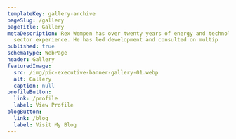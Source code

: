 ```yaml
---
templateKey: gallery-archive
pageSlug: /gallery
pageTitle: Gallery
metaDescription: Rex Wempen has over twenty years of energy and technology
  sector experience. He has led development and consulted on multip
published: true
schemaType: WebPage
header: Gallery
featuredImage:
  src: /img/pic-executive-banner-gallery-01.webp
  alt: Gallery
  caption: null
profileButton:
  link: /profile
  label: View Profile
blogButton:
  link: /blog
  label: Visit My Blog
---
```

